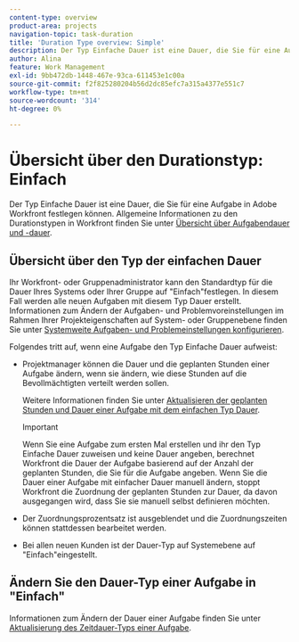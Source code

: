 ```yaml
---
content-type: overview
product-area: projects
navigation-topic: task-duration
title: 'Duration Type overview: Simple'
description: Der Typ Einfache Dauer ist eine Dauer, die Sie für eine Aufgabe in Adobe Workfront festlegen können. Allgemeine Informationen zu den Durationstypen in Workfront finden Sie unter Übersicht über die Aufgabendauer und -dauer.
author: Alina
feature: Work Management
exl-id: 9bb472db-1448-467e-93ca-611453e1c00a
source-git-commit: f2f825280204b56d2dc85efc7a315a4377e551c7
workflow-type: tm+mt
source-wordcount: '314'
ht-degree: 0%

---
```


# Übersicht über den Durationstyp: Einfach

Der Typ Einfache Dauer ist eine Dauer, die Sie für eine Aufgabe in Adobe Workfront festlegen können. Allgemeine Informationen zu den Durationstypen in Workfront finden Sie unter [Übersicht über Aufgabendauer und -dauer](../../../manage-work/tasks/taskdurtn/task-duration-and-duration-type.md).

## Übersicht über den Typ der einfachen Dauer

Ihr Workfront- oder Gruppenadministrator kann den Standardtyp für die Dauer Ihres Systems oder Ihrer Gruppe auf &quot;Einfach&quot;festlegen. In diesem Fall werden alle neuen Aufgaben mit diesem Typ Dauer erstellt. Informationen zum Ändern der Aufgaben- und Problemvoreinstellungen im Rahmen Ihrer Projekteigenschaften auf System- oder Gruppenebene finden Sie unter [Systemweite Aufgaben- und Problemeinstellungen konfigurieren](../../../administration-and-setup/set-up-workfront/configure-system-defaults/set-task-issue-preferences.md).

Folgendes tritt auf, wenn eine Aufgabe den Typ Einfache Dauer aufweist:

* Projektmanager können die Dauer und die geplanten Stunden einer Aufgabe ändern, wenn sie ändern, wie diese Stunden auf die Bevollmächtigten verteilt werden sollen.

   Weitere Informationen finden Sie unter [Aktualisieren der geplanten Stunden und Dauer einer Aufgabe mit dem einfachen Typ Dauer](../../../manage-work/tasks/taskdurtn/update-planned-hours-duration-for-simple-duration-task.md).

   >[!IMPORTANT]
   >
   >Wenn Sie eine Aufgabe zum ersten Mal erstellen und ihr den Typ Einfache Dauer zuweisen und keine Dauer angeben, berechnet Workfront die Dauer der Aufgabe basierend auf der Anzahl der geplanten Stunden, die Sie für die Aufgabe angeben. Wenn Sie die Dauer einer Aufgabe mit einfacher Dauer manuell ändern, stoppt Workfront die Zuordnung der geplanten Stunden zur Dauer, da davon ausgegangen wird, dass Sie sie manuell selbst definieren möchten.

* Der Zuordnungsprozentsatz ist ausgeblendet und die Zuordnungszeiten können stattdessen bearbeitet werden.
* Bei allen neuen Kunden ist der Dauer-Typ auf Systemebene auf &quot;Einfach&quot;eingestellt.

## Ändern Sie den Dauer-Typ einer Aufgabe in &quot;Einfach&quot;

Informationen zum Ändern der Dauer einer Aufgabe finden Sie unter [Aktualisierung des Zeitdauer-Typs einer Aufgabe](../../../manage-work/tasks/taskdurtn/update-duration-type-of-task.md).

<!--
<p data-mc-conditions="QuicksilverOrClassic.Draft mode">(NOTE: replaced with new article linked above)</p>
-->

<!--
<ol data-mc-conditions="QuicksilverOrClassic.Draft mode">
<li value="1">Go to a task for which you want to change the Duration Type.</li>
<li value="2"> <p data-mc-conditions="QuicksilverOrClassic.Quicksilver">Click <strong>Task Details</strong> in the left panel, then in the Overview area double click <strong>Duration Type</strong>. </p> </li>
<li value="3"> <p>Select <strong>Simple</strong> from the drop-down menu.</p> </li>
<li value="4">Click <strong>Save</strong> <strong>Changes</strong><strong>.</strong></li>
</ol>
-->
